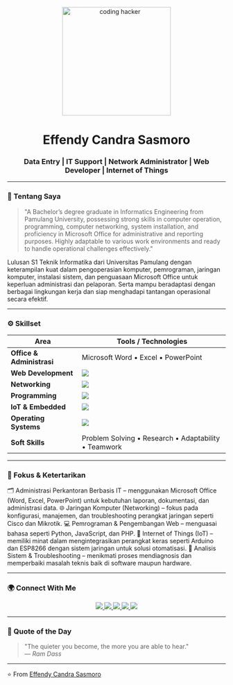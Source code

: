 <!-- Profil README -->

<p align="center">
  <img src="https://i.giphy.com/media/qgQUggAC3Pfv687qPC/giphy.webp" width="250" alt="coding hacker"/>
</p>

<h1 align="center">Effendy Candra Sasmoro</h1>
<h3 align="center">Data Entry | IT Support | Network Administrator | Web Developer | Internet of Things</h3>

---

### 🧩 Tentang Saya
> "A Bachelor’s degree graduate in Informatics Engineering from Pamulang University, possessing strong skills in computer operation, programming, computer networking, system installation, and proficiency in Microsoft Office for administrative and reporting purposes. Highly adaptable to various work environments and ready to handle operational challenges effectively."

 Lulusan S1 Teknik Informatika dari Universitas Pamulang dengan keterampilan kuat dalam
 pengoperasian komputer, pemrograman, jaringan komputer, instalasi sistem, dan penguasaan
 Microsoft Office untuk keperluan administrasi dan pelaporan. Serta mampu beradaptasi dengan
 berbagai lingkungan kerja dan siap menghadapi tantangan operasional secara efektif.
 
---

### ⚙️ Skillset

| Area | Tools / Technologies |
|------|----------------------|
| **Office & Administrasi** | Microsoft Word • Excel • PowerPoint |
| **Web Development** | <img src="https://skillicons.dev/icons?i=html,css,js,php" /> |
| **Networking** | <img src="https://skillicons.dev/icons?i=cisco,mikrotik" /> |
| **Programming** | <img src="https://skillicons.dev/icons?i=python,cpp" /> |
| **IoT & Embedded** | <img src="https://skillicons.dev/icons?i=arduino" /> |
| **Operating Systems** | <img src="https://skillicons.dev/icons?i=windows,linux" /> |
| **Soft Skills** | Problem Solving • Research • Adaptability • Teamwork |

---

### 🧠 Fokus & Ketertarikan
🗂️ Administrasi Perkantoran Berbasis IT – menggunakan Microsoft Office (Word, Excel, PowerPoint) untuk kebutuhan laporan, dokumentasi, dan administrasi data.
🌐 Jaringan Komputer (Networking) – fokus pada konfigurasi, manajemen, dan troubleshooting perangkat jaringan seperti Cisco dan Mikrotik.
💻 Pemrograman & Pengembangan Web – menguasai bahasa seperti Python, JavaScript, dan PHP.
🤖 Internet of Things (IoT) – memiliki minat dalam mengintegrasikan perangkat keras seperti Arduino dan ESP8266 dengan sistem jaringan untuk solusi otomatisasi.
🧩 Analisis Sistem & Troubleshooting – menikmati proses mendiagnosis dan memperbaiki masalah teknis baik di software maupun hardware.

---

### 🌍 Connect With Me

<p align="center">
  <a href="https://linkedin.com/in/effendy-candra-sasmoro" target="_blank">
    <img src="https://img.shields.io/badge/-LinkedIn-0A66C2?style=for-the-badge&logo=linkedin&logoColor=white"/>
  </a>
  <a href="mailto:effendycndr@gmail.com">
    <img src="https://img.shields.io/badge/-Gmail-D14836?style=for-the-badge&logo=gmail&logoColor=white"/>
  </a>
  <a href="https://github.com/effendycs">
    <img src="https://img.shields.io/badge/-GitHub-000000?style=for-the-badge&logo=github&logoColor=white"/>
  </a>
  <a href="#">
    <img src="https://img.shields.io/badge/-TryHackMe-212C42?style=for-the-badge&logo=tryhackme&logoColor=red"/>
  </a>
  <a href="#">
    <img src="https://img.shields.io/badge/-HackTheBox-111927?style=for-the-badge&logo=hackthebox&logoColor=green"/>
  </a>
</p>

---

### 🧬 Quote of the Day
> "The quieter you become, the more you are able to hear."  
> — *Ram Dass*

---

⭐️ From [Effendy Candra Sasmoro](https://github.com/effendycs)
